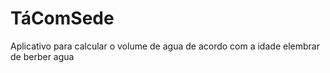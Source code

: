 # TáComSede
 Aplicativo para calcular o volume de agua de acordo com a idade elembrar de berber agua
